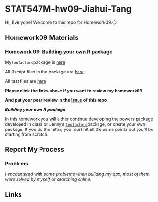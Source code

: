 
# STAT547M-hw09-Jiahui-Tang

Hi, Everyone! Welcome to this repo for Homework09.:smirk:

## Homework09 Materials

### [Homework 09: Building your own R package](http://stat545.com/hw09_package.html)

My`foofactors`package is [here](https://github.com/Tangjiahui26/foofactors)

All Rscript files in the package are [here](https://github.com/Tangjiahui26/foofactors/tree/master/R)

All test files are [here](https://github.com/Tangjiahui26/foofactors/tree/master/tests/testthat)

**Please click the links above if you want to review my homework09**

**And put your peer review in the [issue](https://github.com/Tangjiahui26/STAT545-hw-Tang-Jiahui/issues/11) of this repo**

***Building your own R package***

In this homework you will either continue developing the powers package developed in class or Jenny’s [`foofactors`](https://github.com/jennybc/foofactors)package; or create your own package. If you do the latter, you must hit all the same points but you’ll be starting from scratch.

## Report My Process


### Problems

*I encountered with some problems when buliding my app, most of them were solved by myself or searching online:*


## Links

